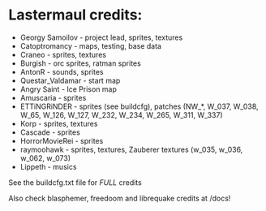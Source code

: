 # Lastermaul credits:
* Georgy Samoilov - project lead, sprites, textures
* Catoptromancy - maps, testing, base data
* Craneo - sprites, textures
* Burgish - orc sprites, ratman sprites
* AntonR - sounds, sprites
* Questar_Valdamar - start map
* Angry Saint - Ice Prison map
* Amuscaria - sprites
* ETTiNGRiNDER - sprites (see buildcfg), patches (NW_*, W_037, W_038, W_65, W_126, W_127, W_232, W_234, W_265, W_311, W_337) 
* Korp - sprites, textures
* Cascade - sprites
* HorrorMovieRei - sprites
* raymoohawk - sprites, textures, Zauberer textures (w_035, w_036, w_062, w_073)
* Lippeth - musics

See the buildcfg.txt file for *FULL* credits

Also check blasphemer, freedoom and librequake credits at /docs!
